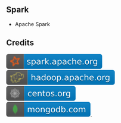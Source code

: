 Spark
-----

- Apache Spark

Credits
-------
[![image](
Credits/spark.apache.org.svg?raw=true)](https://spark.apache.org/)  
[![image](
Credits/hadoop.apache.org.svg?raw=true)](https://hadoop.apache.org/)  
[![image](
Credits/centos.org.svg?raw=true)](https://centos.org/)  
[![image](
Credits/mongodb.com.svg?raw=true)](https://mongodb.com/). 
